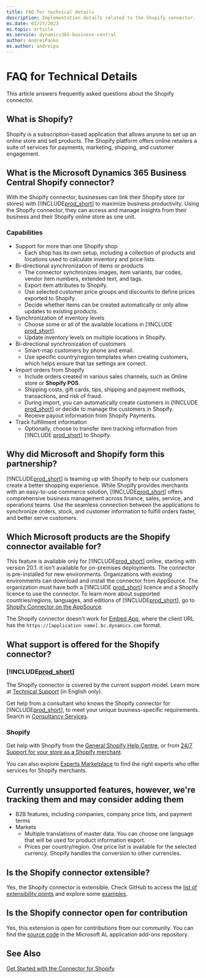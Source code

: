 ```yaml
---
title: FAQ for technical details
description: Implementation details related to the Shopify connector.
ms.date: 03/27/2023
ms.topic: article
ms.service: dynamics365-business-central
author: AndreiPanko
ms.author: andreipa
---
```


# <a name="faq-for-technical-details"></a>FAQ for Technical Details

This article answers frequently asked questions about the Shopify connector.

## <a name="what-is-shopify"></a>What is Shopify?

Shopify is a subscription-based application that allows anyone to set up an online store and sell products. The Shopify platform offers online retailers a suite of services for payments, marketing, shipping, and customer engagement.

## <a name="what-is-the-microsoft-dynamics-365-business-central-shopify-connector"></a>What is the Microsoft Dynamics 365 Business Central Shopify connector?

With the Shopify connector, businesses can link their Shopify store (or stores) with [!INCLUDE[prod_short](../includes/prod_short.md)] to maximize business productivity. Using the Shopify connector, they can access and manage insights from their business and their Shopify online store as one unit.

### <a name="capabilities"></a>Capabilities

- Support for more than one Shopify shop
  - Each shop has its own setup, including a collection of products and locations used to calculate inventory and price lists.  
- Bi-directional synchronization of items or products
  - The connector synchronizes images, item variants, bar codes, vendor item numbers, extended text, and tags.  
  - Export item attributes to Shopify.  
  - Use selected customer price groups and discounts to define prices exported to Shopify.  
  - Decide whether items can be created automatically or only allow updates to existing products.  
- Synchronization of inventory levels
  - Choose some or all of the available locations in [!INCLUDE [prod_short](../includes/prod_short.md)].  
  - Update inventory levels on multiple locations in Shopify.  
- Bi-directional synchronization of customers
  - Smart-map customers by phone and email.  
  - Use specific country/region templates when creating customers, which helps ensure that tax settings are correct.  
- Import orders from Shopify
  - Include orders created in various sales channels, such as Online store or **Shopify POS**.
  - Shipping costs, gift cards, tips, shipping and payment methods, transactions, and risk of fraud.  
  - During import, you can automatically create customers in [!INCLUDE [prod_short](../includes/prod_short.md)] or decide to manage the customers in Shopify.  
  - Receive payout information from Shopify Payments.
- Track fulfillment information
  - Optionally, choose to transfer item tracking information from [!INCLUDE [prod_short](../includes/prod_short.md)] to Shopify.  

## <a name="why-did-microsoft-and-shopify-form-this-partnership"></a>Why did Microsoft and Shopify form this partnership?

[!INCLUDE[prod_short](../includes/prod_long.md)] is teaming up with Shopify to help our customers create a better shopping experience. While Shopify provides merchants with an easy-to-use commerce solution, [!INCLUDE[prod_short](../includes/prod_short.md)] offers comprehensive business management across finance, sales, service, and operations teams. Use the seamless connection between the applications to synchronize orders, stock, and customer information to fulfill orders faster, and better serve customers.

## <a name="which-microsoft-products-are-the-shopify-connector-available-for"></a>Which Microsoft products are the Shopify connector available for?

This feature is available only for [!INCLUDE[prod_short](../includes/prod_short.md)] online, starting with version 20.1. It isn't available for on-premises deployments. The connector is pre-installed for new environments. Organizations with existing environments can download and install the connector from AppSource. The organization must have both a [!INCLUDE [prod_short](../includes/prod_short.md)] licence and a Shopify licence to use the connector. To learn more about supported countries/regions, languages, and editions of [!INCLUDE[prod_short](../includes/prod_short.md)], go to [Shopify Connector on the AppSource](https://go.microsoft.com/fwlink/?linkid=2196238).

The Shopify connector doesn't work for [Embed App](/dynamics365/business-central/dev-itpro/deployment/embed-app-overview), where the client URL has the `https://[application name].bc.dynamics.com` format.

## <a name="what-support-is-offered-for-the-shopify-connector"></a>What support is offered for the Shopify connector?

### [!INCLUDE[prod_short](../includes/prod_short.md)]

The Shopify connector is covered by the current support model. Learn more at [Technical Support](/dynamics365/business-central/dev-itpro/administration//manage-technical-support) (in English only).

Get help from a consultant who knows the Shopify connector for [!INCLUDE[prod_short](../includes/prod_short.md)], to meet your unique business-specific requirements. Search in [Consultancy Services](https://aka.ms/BCShopifyConsultant).

### <a name="shopify"></a>Shopify

Get help with Shopify from the [General Shopify Help Centre](https://help.shopify.com/), or from [24/7 Support for your store as a Shopify merchant](https://help.shopify.com/questions#/).

You can also explore [Experts Marketplace](https://experts.shopify.com/) to find the right experts who offer services for Shopify merchants.

## <a name="currently-unsupported-features-however-were-tracking-them-and-may-consider-adding-them"></a>Currently unsupported features, however, we're tracking them and may consider adding them

- B2B features, including companies, company price lists, and payment terms
- Markets
  - Multiple translations of master data. You can choose one language that will be used for product information export.
  - Prices per country/region. One price list is available for the selected currency. Shopify handles the conversion to other currencies.

## <a name="is-the-shopify-connector-extensible"></a>Is the Shopify connector extensible?

Yes, the Shopify connector is extensible. Check GitHub to access the [list of extensibility points](https://github.com/microsoft/ALAppExtensions/tree/main/Apps/W1/Shopify) and explore some [examples](https://github.com/microsoft/ALAppExtensions/blob/main/Apps/W1/Shopify/extensibility_examples.md).

## <a name="is-the-shopify-connector-open-for-contribution"></a>Is the Shopify connector open for contribution

Yes, this extension is open for contributions from our community. You can find the [source code](https://github.com/microsoft/ALAppExtensions/tree/main/Apps/W1/Shopify) in the Microsoft AL application add-ons repository.

## <a name="see-also"></a>See Also

[Get Started with the Connector for Shopify](get-started.md)  
